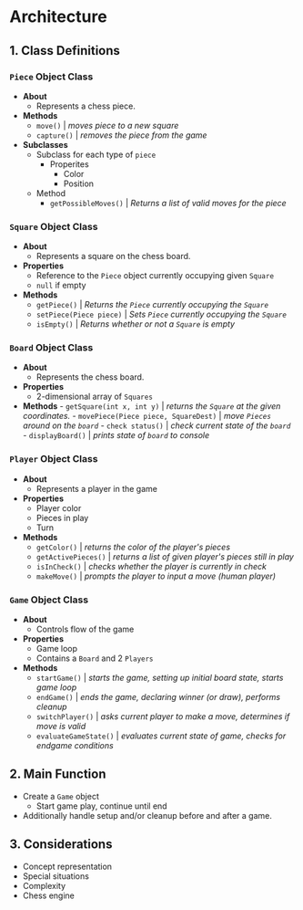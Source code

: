 # Architecture

## 1. Class Definitions

### `Piece` Object Class
- **About**
  - Represents a chess piece.
- **Methods**
  - `move()`  |   _moves piece to a new square_
  - `capture()`  |  _removes the piece from the game_
- **Subclasses** 
  - Subclass for each type of `piece`
    - Properites
      - Color
      - Position
  - Method
    - `getPossibleMoves()`  |  _Returns a list of valid moves for the piece_

### `Square` Object Class
- **About**
  - Represents a square on the chess board.
- **Properties**
  - Reference to the `Piece` object currently occupying given `Square`
  - `null` if empty
- **Methods**
  - `getPiece()`  |  _Returns the `Piece` currently occupying the `Square`_
  - `setPiece(Piece piece)`  |  _Sets `Piece` currently occupying the `Square`_
  - `isEmpty()`  |   _Returns whether or not a `Square` is empty_

### `Board` Object Class
- **About**
  - Represents the chess board.
- **Properties**
  - 2-dimensional array of `Squares`
- **Methods**
      - `getSquare(int x, int y)`  |   _returns the `Square` at the given coordinates._
      - `movePiece(Piece piece, SquareDest)`  |   _move `Pieces` around on the `board`_
      - `check status()`  |  _check current state of the `board`_
      - `displayBoard()`  |  _prints state of `board` to console_
      
### `Player` Object Class
- **About**
  - Represents a player in the game
- **Properties**
  - Player color
  - Pieces in play
  - Turn 
- **Methods**
  - `getColor()`  |  _returns the color of the player's pieces_
  - `getActivePieces()`  |  _returns a list of given player's pieces still in play_
  - `isInCheck()`  |  _checks whether the player is currently in check_
  - `makeMove()`  |  _prompts the player to input a move (human player)_

### `Game` Object Class
- **About**
  - Controls flow of the game
- **Properties** 
  - Game loop
  - Contains a `Board` and 2 `Players`
- **Methods**
  - `startGame()`  |  _starts the game, setting up initial board state, starts game loop_
  - `endGame()`  |  _ends the game, declaring winner (or draw), performs cleanup_
  - `switchPlayer()`  |  _asks current player to make a move, determines if move is valid_
  - `evaluateGameState()`  |  _evaluates current state of game, checks for endgame conditions_

## 2. Main Function
- Create a `Game` object
  - Start game play, continue until end
- Additionally handle setup and/or cleanup before and after a game. 

## 3. Considerations
- Concept representation
- Special situations
- Complexity
- Chess engine
